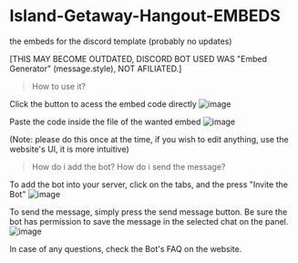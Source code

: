 # Island-Getaway-Hangout-EMBEDS
the embeds for the discord template (probably no updates)

[THIS MAY BECOME OUTDATED, DISCORD BOT USED WAS "Embed Generator" (message.style), NOT AFILIATED.]

> How to use it?

Click the button to acess the embed code directly
![image](https://github.com/user-attachments/assets/6b2bcaf9-7ffc-4cde-ba0c-d09454448b09)

Paste the code inside the file of the wanted embed
![image](https://github.com/user-attachments/assets/e3f759b3-b006-489b-bb22-73cdef8c7d3b)

(Note: please do this once at the time, if you wish to edit anything, use the website's UI, it is more intuitive)

> How do i add the bot? How do i send the message?

To add the bot into your server, click on the tabs, and the press "Invite the Bot"
![image](https://github.com/user-attachments/assets/9cad2783-14c9-4f5f-958f-562198356fdd)

To send the message, simply press the send message button. Be sure the bot has permission to save the message in the selected chat on the panel.
![image](https://github.com/user-attachments/assets/f9e11cb6-8543-4172-9836-a61cdc4843d5)

In case of any questions, check the Bot's FAQ on the website.
